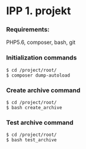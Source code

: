 IPP 1. projekt
==============

### Requirements:

PHP5.6, composer, bash, git


### Initialization commands

```
$ cd /project/root/
$ composer dump-autoload
```

### Create archive command

```
$ cd /project/root/
$ bash create_archive
```

### Test archive command

```
$ cd /project/root/
$ bash test_archive
```

